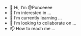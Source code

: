 - 👋 Hi, I’m @Ponceeee
- 👀 I’m interested in ...
- 🌱 I’m currently learning ...
- 💞️ I’m looking to collaborate on ...
- 📫 How to reach me ...

<!---
Ponceeee/Ponceeee is a ✨ special ✨ repository because its `README.md` (this file) appears on your GitHub profile.
You can click the Preview link to take a look at your changes.
--->
